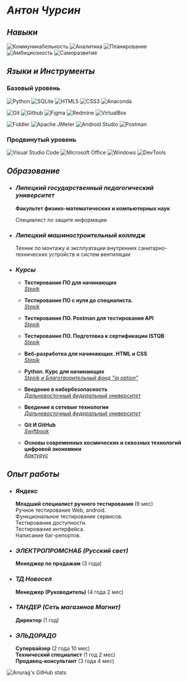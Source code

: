 # ***Антон Чурсин***

## ***Навыки***
![Коммуникабельность](https://img.shields.io/badge/Коммуникабельность-beige?style=for-the-badge)
![Аналитика](https://img.shields.io/badge/Аналитика-beige?style=for-the-badge)
![Планирование](https://img.shields.io/badge/Планирование-beige?style=for-the-badge)
![Амбициозность](https://img.shields.io/badge/Амбициозность-beige?style=for-the-badge)
![Саморазвитие](https://img.shields.io/badge/Саморазвитие-beige?style=for-the-badge)

## ***Языки и Инструменты***

### **Базовый уровень**

![Python](https://img.shields.io/badge/python-3776AB?style=for-the-badge&logo=python&logoColor=yellow)
![SQLite](https://img.shields.io/badge/sqlite-003B57?style=for-the-badge&logo=sqlite&logoColor=A6A9AA)
![HTML5](https://img.shields.io/badge/HTML5-E34F26?style=for-the-badge&logo=HTML5&logoColor=white)
![CSS3](https://img.shields.io/badge/css3-1572B6?style=for-the-badge&logo=css3&logoColor=white)
![Anaconda](https://img.shields.io/badge/anaconda-44A833?style=for-the-badge&logo=anaconda&logoColor=black)

![Git](https://img.shields.io/badge/Git-F05032?style=for-the-badge&logo=git&logoColor=white)
![Github](https://img.shields.io/badge/Github-181717?style=for-the-badge&logo=github&logoColor=white)
![Figma](https://img.shields.io/badge/figma-F24E1E?style=for-the-badge&logo=figma&logoColor=black)
![Redmine](https://img.shields.io/badge/redmine-B32024?style=for-the-badge&logo=redmine&logoColor=white)
![VirtualBox](https://img.shields.io/badge/virtualbox-183A61?style=for-the-badge&logo=virtualbox&logoColor=white)

<!--
![Selenium](https://img.shields.io/badge/selenium-43B02A?style=for-the-badge&logo=selenium&logoColor=black)

![Anaconda](https://img.shields.io/badge/anaconda-44A833?style=for-the-badge&logo=anaconda&logoColor=black)
-->
![Fiddler](https://img.shields.io/badge/fiddler-green?style=for-the-badge&logo=fiddler&logoColor=white)
![Apache JMeter](https://img.shields.io/badge/apache%20jmeter-D22128?style=for-the-badge&logo=apachejmeter&logoColor=white)
![Android Studio](https://img.shields.io/badge/android%20studio-0078D6?style=for-the-badge&logo=androidstudio&logoColor=green)
![Postman](https://img.shields.io/badge/postman-FF6C37?style=for-the-badge&logo=postman&logoColor=white)

### **Продвинутый уровень**

![Visual Studio Code](https://img.shields.io/badge/visual%20studio%20code-007ACC?style=for-the-badge&logo=visualstudiocode&logoColor=black)
![Microsoft Office](https://img.shields.io/badge/ms%20office-D83B01?style=for-the-badge&logo=microsoftoffice&logoColor=black)
![Windows](https://img.shields.io/badge/windows-3DDC84?style=for-the-badge&logo=windows&logoColor=black)
![DevTools](https://img.shields.io/badge/DevTools-4285F4?style=for-the-badge&logo=GoogleChrome&logoColor=black)

## ***Образование***

+ ### ***Липецкий государственный педагогический университет***

  **Факультет физико-математических и компьютерных наук**

  Специалист по защите информации

+ ### ***Липецкий машиностроительный колледж***

  Техник по монтажу и эксплуатации внутренних санитарно-технических устройств и систем вентиляции

+ ### ***Курсы***

  + **Тестирование ПО для начинающих**  
*[Stepik](../main/Certificates/Тестирование%20ПО%20для%20начинающих.jpg)*

  + **Тестирование ПО с нуля до специалиста.**  
*[Stepik](../main/Certificates/Тестирование%20ПО%20с%20нуля%20до%20специалиста.jpg)*

  + **Тестирование ПО. Postman для тестирования API**  
*[Stepik](../main/Certificates/Тестирование%20ПО.%20Postman%20для%20тестирования%20API.jpg)*

  + **Тестирование ПО. Подготовка к сертификации ISTQB**  
*[Stepik](../main/Certificates/Тестирование%20ПО.%20Подготовка%20к%20сертификации%20ISTQB.jpg)*

  + **Веб-разработка для начинающих. HTML и CSS**  
*[Stepik](../main/Certificates/Веб-разработка%20для%20начинающих.%20HTML%20и%20CSS.jpg)*

  + **Python. Курс для начинающих**  
*[Stepik и Благотворительный фонд "iq option"](../main/Certificates/Python.%20Курс%20для%20начинающих.jpg)*

  + **Введение в кибербезопасность**  
*[Дальневосточный федеральный университет](../main/Certificates/Введение%20в%20кибербезопасность.jpg)*

  + **Введение в сетевые технологии**  
*[Дальневосточный федеральный университет](../main/Certificates/Введение%20в%20сетевые%20технологии.jpg)*

  + **Git И GitHub**  
*[Swiftbook](../main/Certificates/Изучаем%20Git%20И%20GitHub.jpg)*

  + **Основы современных космических и сквозных технологий цифровой экономики**  
*[Арктурус](../main/Certificates/Основы%20современных%20космических%20и%20сквозных%20технологий%20цифровой%20экономики.jpg)*

## ***Опыт работы***

+ ### ***Яндекс***  

  **Младший специалист ручного тестирования**  (9 мес)  
  Ручное тестирование Web, android.  
  Функциональное тестирование сервисов.  
  Тестирование доступности.  
  Тестирование интерфейса.  
  Написание баг-репортов.  

+ ### ***ЭЛЕКТРОПРОМСНАБ (Русский свет)***  

  **Менеджер по продажам** (3 года)

+ ### ***ТД Новосел***

  **Менеджер (Руководитель)** (4 года 2 мес)

+ ### ***ТАНДЕР (Сеть магазинов Магнит)***  

  **Директор** (1 год)

+ ### ***ЭЛЬДОРАДО***  

  **Супервайзер** (2 года 10 мес)  
  **Технический специалист** (1 год 2 мес)  
  **Продавец-консультант** (3 года 4 мес)

![Anurag's GitHub stats](https://github-readme-stats.vercel.app/api?username=N7KA&count_private=true&show_icons=true&theme=white&locale=ru&custom_title=Антон%20Чурсин.%20Статистика%20GitHub)
